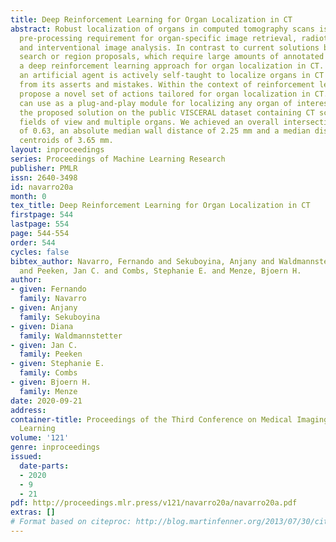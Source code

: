 ```yaml
---
title: Deep Reinforcement Learning for Organ Localization in CT
abstract: Robust localization of organs in computed tomography scans is a constant
  pre-processing requirement for organ-specific image retrieval, radiotherapy planning,
  and interventional image analysis. In contrast to current solutions based on exhaustive
  search or region proposals, which require large amounts of annotated data, we propose
  a deep reinforcement learning approach for organ localization in CT. In this work,
  an artificial agent is actively self-taught to localize organs in CT by learning
  from its asserts and mistakes. Within the context of reinforcement learning, we
  propose a novel set of actions tailored for organ localization in CT. Our method
  can use as a plug-and-play module for localizing any organ of interest. We evaluate
  the proposed solution on the public VISCERAL dataset containing CT scans with varying
  fields of view and multiple organs. We achieved an overall intersection over union
  of 0.63, an absolute median wall distance of 2.25 mm and a median distance between
  centroids of 3.65 mm.
layout: inproceedings
series: Proceedings of Machine Learning Research
publisher: PMLR
issn: 2640-3498
id: navarro20a
month: 0
tex_title: Deep Reinforcement Learning for Organ Localization in CT
firstpage: 544
lastpage: 554
page: 544-554
order: 544
cycles: false
bibtex_author: Navarro, Fernando and Sekuboyina, Anjany and Waldmannstetter, Diana
  and Peeken, Jan C. and Combs, Stephanie E. and Menze, Bjoern H.
author:
- given: Fernando
  family: Navarro
- given: Anjany
  family: Sekuboyina
- given: Diana
  family: Waldmannstetter
- given: Jan C.
  family: Peeken
- given: Stephanie E.
  family: Combs
- given: Bjoern H.
  family: Menze
date: 2020-09-21
address: 
container-title: Proceedings of the Third Conference on Medical Imaging with Deep
  Learning
volume: '121'
genre: inproceedings
issued:
  date-parts:
  - 2020
  - 9
  - 21
pdf: http://proceedings.mlr.press/v121/navarro20a/navarro20a.pdf
extras: []
# Format based on citeproc: http://blog.martinfenner.org/2013/07/30/citeproc-yaml-for-bibliographies/
---
```

